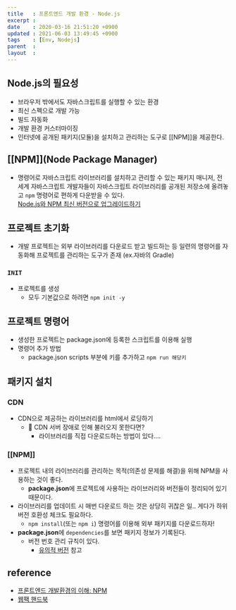 ```yaml
---
title   : 프론트엔드 개발 환경 - Node.js 
excerpt : 
date    : 2020-03-16 21:51:20 +0900
updated : 2021-06-03 13:49:45 +0900
tags    : [Env, Nodejs]
parent  : 
layout  : 
---
```


## Node.js의 필요성 
- 브라우저 밖에서도 자바스크립트를 실행할 수 있는 환경 
- 최신 스펙으로 개발 가능
- 빌드 자동화
- 개발 환경 커스터마이징
- 인터넷에 공개된 패키지(모듈)을 설치하고 관리하는 도구로 [[NPM]]을 제공한다. 
## [[NPM]](Node Package Manager) 
- 명령어로 자바스크립트 라이브러리를 설치하고 관리할 수 있는 패키지 매니저, 전 세계 자바스크립트 개발자들이 자바스크립트 라이브러리를 공개된 저장소에 올려놓고 `npm` 명령어로 편하게 다운받을 수 있다.  
[Node.js와 NPM 최신 버전으로 업그레이드하기](https://velopert.com/1351) 

## 프로젝트 초기화 
- 개발 프로젝트는 외부 라이브러리를 다운로드 받고 빌드하는 등 일련의 명령어를 자동화해 프로젝트를 관리하는 도구가 존재 (ex.자바의 Gradle) 
  
### `INIT`
- 프로젝트를 생성 
  - 모두 기본값으로 하려면 `npm init -y` 

## 프로젝트 명령어
- 생성한 프로젝트는 package.json에 등록한 스크립트를 이용해 실행
- 명령어 추가 방법
  - package.json scripts 부분에 키를 추가하고 `npm run 해당키`  
    
## 패키지 설치 
  
### CDN
- CDN으로 제공하는 라이브러리를 html에서 로딩하기 
  - 🤔 CDN 서버 장애로 인해 불러오지 못한다면? 
    - 라이브러리를 직접 다운로드하는 방법이 있다....

### [[NPM]]
- 프로젝트 내의 라이브러리를 관리하는 목적(의존성 문제를 해결)을 위해 NPM을 사용하는 것이 좋다.  
    - **package.json**에 프로젝트에 사용하는 라이브러리와 버전들이 정리되어 있기 때문이다.  
- 라이브러리를 업데이트 시 매번 다운로드 하는 것은 상당히 귀찮은 일.. 게다가 하위 버전 호환성 체크도 필요하다. 
  - `npm install`(또는 `npm i`) 명령어를 이용해 외부 패키지를 다운로드하자! 
- **package.json**에 `dependencies`를 보면 패키지 정보가 기록된다. 
    - 버전 번호 관리 규칙이 있다. 
        - [유의적 버전](https://semver.org/lang/ko/) 참고 

## reference
- [프론트엔드 개발환경의 이해: NPM](http://jeonghwan-kim.github.io/series/2019/12/09/frontend-dev-env-npm.html)
- [웹팩 핸드북](https://joshua1988.github.io/webpack-guide/build/node-npm.html#node-js%EC%99%80-npm)
